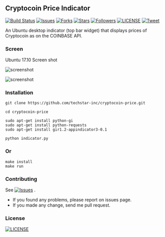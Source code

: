 ## Cryptocoin Price Indicator

<p align="left">

<a href="https://travis-ci.org/techstar-cloud/cryptocoin-indicator">
        <img src="https://travis-ci.org/techstar-cloud/cryptocoin-indicator.svg?branch=master"
            alt="Build Status"></a>
<a href="https://github.com/techstar-cloud/cryptocoin-indicator/issues">
        <img src="https://img.shields.io/github/issues/techstar-cloud/cryptocoin-indicator.svg"
            alt="Issues"></a>
     <a href="https://github.com/techstar-cloud/cryptocoin-indicator/fork">
        <img src="https://img.shields.io/github/forks/techstar-cloud/cryptocoin-indicator.svg?style=social&label=Fork"
            alt="Forks"></a>
    <a href="https://github.com/techstar-cloud/cryptocoin-indicator/stargazers">
        <img src="https://img.shields.io/github/stars/techstar-cloud/cryptocoin-indicator.svg?style=social&label=Stars"
            alt="Stars"></a>
    <a href="https://github.com/tortuvshin/">
        <img src="https://img.shields.io/github/followers/tortuvshin.svg?style=social&label=Follow"
            alt="Followers"></a>
    <a href="https://raw.githubusercontent.com/techstar-cloud/cryptocoin-indicator/master/LICENSE">
        <img src="https://img.shields.io/badge/license-MIT-blue.svg"
            alt="LICENSE"></a>
    <a href="https://twitter.com/intent/tweet?text=Wow:&url=%5Bobject%20Object%5D">
        <img src="https://img.shields.io/twitter/url/https/github.com/techstar-cloud/cryptocoin-indicator.svg?style=social"
            alt="Tweet"></a>
</p>

An Ubuntu desktop indicator (top bar widget) that displays prices of Cryptocoin as on the COINBASE API.

### Screen 

Ubuntu 17.10 Screen shot

![screenshot](https://github.com/techstar-cloud/cryptocoin-indicator/blob/master/img/screen.png)

![screenshot](https://github.com/techstar-cloud/cryptocoin-indicator/blob/master/img/screen3.png)


### Installation

```
git clone https://github.com/techstar-inc/cryptocoin-price.git

cd cryptocoin-price

sudo apt-get install python-gi
sudo apt-get install python-requests
sudo apt-get install gir1.2-appindicator3-0.1

python indicator.py 
```

### Or 
```
make install
make run
```

### Contributing

See <a href="https://github.com/techstar-cloud/cryptocoin-indicator/issues">
        <img src="https://img.shields.io/github/issues/techstar-cloud/cryptocoin-indicator.svg"
            alt="Issues"></a>
.

- If you found any problems, please report on issues page.
- If you made any change, send me pull request.


### License
  <a href="https://raw.githubusercontent.com/techstar-cloud/cryptocoin-indicator/master/LICENSE">
        <img src="https://img.shields.io/badge/license-MIT-blue.svg"
    alt="LICENSE"></a>
